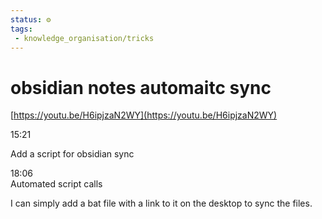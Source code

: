 ```yaml
---
status: ⚙️
tags:
 - knowledge_organisation/tricks
---
```

# obsidian notes automaitc sync

[https://youtu.be/H6ipjzaN2WY](https://youtu.be/H6ipjzaN2WY)  
  
15:21  
  
Add a script for obsidian sync  
  
  
18:06  
Automated script calls


I can simply add a bat file with a link to it on the desktop to sync the files.